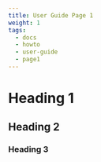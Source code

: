 ```yaml
---
title: User Guide Page 1
weight: 1
tags:
  - docs
  - howto
  - user-guide
  - page1
---
```



# Heading 1

## Heading 2

### Heading 3
